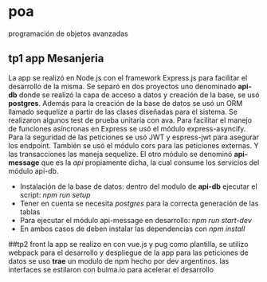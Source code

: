 # poa
programación de objetos avanzadas
## tp1 app Mesanjeria
La app se realizó en Node.js con el framework Express.js para facilitar el desarrollo de la misma.
Se separó en dos proyectos uno denominado **api-db** donde se realizó la capa de acceso a datos y creación de la base, se usó **postgres**. Además  para la creación de la base de datos se usó un ORM llamado sequelize a partir de las clases diseñadas para el sistema. Se realizaron algunos test de prueba unitaria con ava.  Para facilitar el manejo de funciones asíncronas en Express se usó el módulo express-asyncify. Para la seguridad de las peticiones se usó JWT  y espress-jwt para asegurar los endpoint. También se usó el módulo cors para las peticiones externas.
Y las transacciones las maneja sequelize.
El otro módulo se denominó **api-message** que es la *api* propiamente dicha, la cual consume los servicios del módulo api-db. 
* Instalación de la base de datos: dentro del modulo de **api-db** ejecutar el script: *npm run setup*
* Tener en cuenta se necesita *postgres* para la correcta generación de las tablas 
* Para ejecutar el módulo api-message en desarrollo: *npm run start-dev*
* En ambos casos de deben instalar las dependencias con *npm install* 

##tp2 front
la app se realizo en con vue.js y pug como plantilla, se utilizo webpack para el desarrollo y despliegue de la app
para las peticiones de datos se uso **trae** un modulo de npm hecho por dev argentinos. las interfaces se estilaron 
con bulma.io para acelerar el desarrollo
